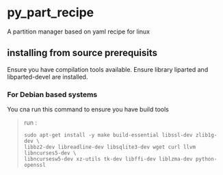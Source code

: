 # py_part_recipe
A partition manager based on yaml recipe for linux


## installing from source prerequisits

Ensure you have compilation tools available.
Ensure library liparted and libparted-devel are installed.

### For Debian based systems

You cna run this command to ensure you have build tools

> run :
> ```
> sudo apt-get install -y make build-essential libssl-dev zlib1g-dev \
> libbz2-dev libreadline-dev libsqlite3-dev wget curl llvm libncurses5-dev \
> libncursesw5-dev xz-utils tk-dev libffi-dev liblzma-dev python-openssl
> ```

